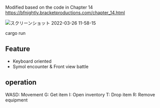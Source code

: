 Modified based on the code in Chapter 14 https://bfnightly.bracketproductions.com/chapter_14.html

![スクリーンショット 2022-03-26 11-58-15](https://user-images.githubusercontent.com/11595790/160222341-af82b4c9-89c0-48ff-858e-5ea09b123dbf.png)

cargo run

## Feature

- Keyboard oriented
- Symol encounter & Front view battle

## operation

WASD: Movement
G: Get item
I: Open inventory
T: Drop item
R: Remove equipment
